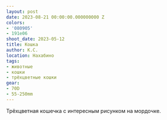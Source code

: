 ```yaml
---
layout: post
date: 2023-08-21 00:00:00.000000000 Z
colors:
- '080905'
- 191e06
shoot_date: 2023-05-12
title: Кошка
author: К.С.
location: Нахабино
tags:
- животные
- кошки
- трёхцветные кошки
gear:
- 70D
- 55-250mm
---
```

Трёхцветная кошечка с интересным рисунком на мордочке.

